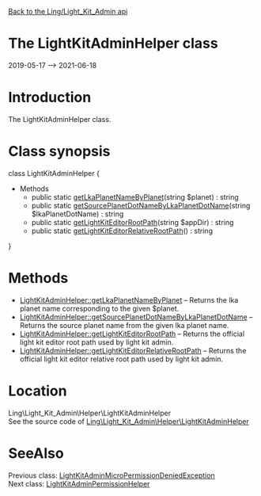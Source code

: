 [Back to the Ling/Light_Kit_Admin api](https://github.com/lingtalfi/Light_Kit_Admin/blob/master/doc/api/Ling/Light_Kit_Admin.md)



The LightKitAdminHelper class
================
2019-05-17 --> 2021-06-18






Introduction
============

The LightKitAdminHelper class.



Class synopsis
==============


class <span class="pl-k">LightKitAdminHelper</span>  {

- Methods
    - public static [getLkaPlanetNameByPlanet](https://github.com/lingtalfi/Light_Kit_Admin/blob/master/doc/api/Ling/Light_Kit_Admin/Helper/LightKitAdminHelper/getLkaPlanetNameByPlanet.md)(string $planet) : string
    - public static [getSourcePlanetDotNameByLkaPlanetDotName](https://github.com/lingtalfi/Light_Kit_Admin/blob/master/doc/api/Ling/Light_Kit_Admin/Helper/LightKitAdminHelper/getSourcePlanetDotNameByLkaPlanetDotName.md)(string $lkaPlanetDotName) : string
    - public static [getLightKitEditorRootPath](https://github.com/lingtalfi/Light_Kit_Admin/blob/master/doc/api/Ling/Light_Kit_Admin/Helper/LightKitAdminHelper/getLightKitEditorRootPath.md)(string $appDir) : string
    - public static [getLightKitEditorRelativeRootPath](https://github.com/lingtalfi/Light_Kit_Admin/blob/master/doc/api/Ling/Light_Kit_Admin/Helper/LightKitAdminHelper/getLightKitEditorRelativeRootPath.md)() : string

}






Methods
==============

- [LightKitAdminHelper::getLkaPlanetNameByPlanet](https://github.com/lingtalfi/Light_Kit_Admin/blob/master/doc/api/Ling/Light_Kit_Admin/Helper/LightKitAdminHelper/getLkaPlanetNameByPlanet.md) &ndash; Returns the lka planet name corresponding to the given $planet.
- [LightKitAdminHelper::getSourcePlanetDotNameByLkaPlanetDotName](https://github.com/lingtalfi/Light_Kit_Admin/blob/master/doc/api/Ling/Light_Kit_Admin/Helper/LightKitAdminHelper/getSourcePlanetDotNameByLkaPlanetDotName.md) &ndash; Returns the source planet name from the given lka planet name.
- [LightKitAdminHelper::getLightKitEditorRootPath](https://github.com/lingtalfi/Light_Kit_Admin/blob/master/doc/api/Ling/Light_Kit_Admin/Helper/LightKitAdminHelper/getLightKitEditorRootPath.md) &ndash; Returns the official light kit editor root path used by light kit admin.
- [LightKitAdminHelper::getLightKitEditorRelativeRootPath](https://github.com/lingtalfi/Light_Kit_Admin/blob/master/doc/api/Ling/Light_Kit_Admin/Helper/LightKitAdminHelper/getLightKitEditorRelativeRootPath.md) &ndash; Returns the official light kit editor relative root path used by light kit admin.





Location
=============
Ling\Light_Kit_Admin\Helper\LightKitAdminHelper<br>
See the source code of [Ling\Light_Kit_Admin\Helper\LightKitAdminHelper](https://github.com/lingtalfi/Light_Kit_Admin/blob/master/Helper/LightKitAdminHelper.php)



SeeAlso
==============
Previous class: [LightKitAdminMicroPermissionDeniedException](https://github.com/lingtalfi/Light_Kit_Admin/blob/master/doc/api/Ling/Light_Kit_Admin/Exception/LightKitAdminMicroPermissionDeniedException.md)<br>Next class: [LightKitAdminPermissionHelper](https://github.com/lingtalfi/Light_Kit_Admin/blob/master/doc/api/Ling/Light_Kit_Admin/Helper/LightKitAdminPermissionHelper.md)<br>
